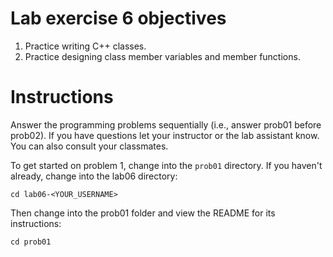 # Lab exercise 6 objectives
1. Practice writing C++ classes.
2. Practice designing class member variables and member functions.

# Instructions
Answer the programming problems sequentially (i.e., answer prob01 before prob02). 
If you have questions let your instructor or the lab assistant know. You can also consult your classmates.

To get started on problem 1, change into the `prob01` directory. If you haven't already, change into the lab06 directory:
```
cd lab06-<YOUR_USERNAME>
```

Then change into the prob01 folder and view the README for its instructions:
```
cd prob01
```
